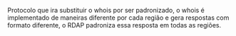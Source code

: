 Protocolo que ira substituir o whois por ser padronizado, o whois é implementado de maneiras diferente por cada região e gera respostas com formato diferente, o RDAP padroniza essa resposta em todas as regiões.


